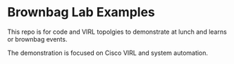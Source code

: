 # Brownbag Lab Examples
This repo is for code and VIRL topolgies to demonstrate at lunch and learns or brownbag events.

The demonstration is focused on Cisco VIRL and system automation.
